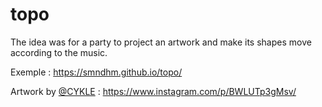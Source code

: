 # topo

The idea was for a party to project an artwork and make its shapes move according to the music.

Exemple : https://smndhm.github.io/topo/

Artwork by [@CYKLE](https://www.instagram.com/cykle_graphic/) : https://www.instagram.com/p/BWLUTp3gMsv/
